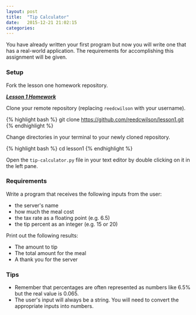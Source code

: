 ```yaml
---
layout: post
title:  "Tip Calculator"
date:   2015-12-21 21:02:15
categories: 
---
```


You have already written your first program but now you will write one that has
a real-world application. The requirements for accomplishing this assignment
will be given. 


### Setup

Fork the lesson one homework repository.

**_[Lesson 1 Homework](https://github.com/pg-programming/lesson1)_**

Clone your remote repository (replacing `reedcwilson` with your username).

{% highlight bash %}
git clone https://github.com/reedcwilson/lesson1.git
{% endhighlight %}

Change directories in your terminal to your newly cloned repository.

{% highlight bash %}
cd lesson1
{% endhighlight %}

Open the `tip-calculator.py` file in your text editor by double clicking on it
in the left pane.


### Requirements

Write a program that receives the following inputs from the user:

- the server's name
- how much the meal cost
- the tax rate as a floating point (e.g. 6.5)
- the tip percent as an integer (e.g. 15 or 20)

Print out the following results:

- The amount to tip
- The total amount for the meal
- A thank you for the server


### Tips

- Remember that percentages are often represented as numbers like 6.5% but the
    real value is 0.065.
- The user's input will always be a string. You will need to convert the
    appropriate inputs into numbers.
